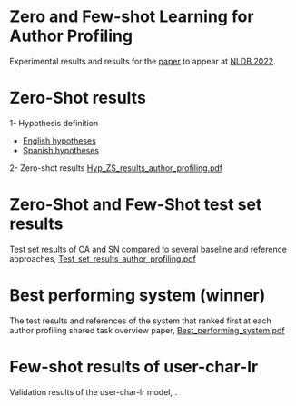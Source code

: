 # Zero and Few-shot Learning for Author Profiling

Experimental results and results for the [paper](https://arxiv.org/) to appear at [NLDB 2022](https://nldb2022.prhlt.upv.es/).

# Zero-Shot results
1- Hypothesis definition
* [English hypotheses](English-hypotheses.md)
* [Spanish hypotheses](Spanish-hypotheses.md)

2- Zero-shot results
[Hyp_ZS_results_author_profiling.pdf](Hyp_ZS_results_author_profiling.pdf)

# Zero-Shot and Few-Shot test set results
Test set results of CA and SN compared to several baseline and reference approaches, [Test_set_results_author_profiling.pdf](Test_set_results_author_profiling.pdf)
# Best performing system (winner)
The test results and references of the system that ranked first at each author profiling shared task overview paper, [Best_performing_system.pdf](Best_performing_system.pdf)

# Few-shot results of user-char-lr

Validation results of the user-char-lr model, .

